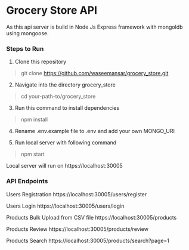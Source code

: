# Grocery Store API

As this api server is build in Node Js Express framework with mongoldb using mongoose.

### Steps to Run

1. Clone this repository

> git clone https://github.com/waseemansar/grocery_store.git

2. Navigate into the directory grocery_store

> cd your-path-to/grocery_store

3. Run this command to install dependencies

> npm install

4. Rename .env.example file to .env and add your own MONGO_URI

5. Run local server with following command

> npm start

Local server will run on
https://localhost:30005

### API Endpoints

Users Registration
https://localhost:30005/users/register

Users Login
https://localhost:30005/users/login

Products Bulk Upload from CSV file
https://localhost:30005/products

Products Review
https://localhost:30005/products/review

Products Search
https://localhost:30005/products/search?page=1

